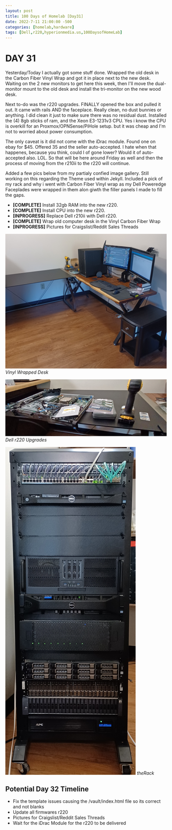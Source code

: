 ```yaml
---
layout: post
title: 100 Days of Homelab [Day31]
date: 2022-7-11 21:00:00 -500
categories: [homelab,hardware]
tags: [Dell,r220,hyperionmedia.us,100DaysofHomeLab]
---
```


# DAY 31

Yesterday/Today I actually got some stuff done.  Wrapped the old desk in the Carbon Fiber Vinyl Wrap and got it in place next to the new desk.  Waiting on the 2 new monitors to get here this week, then I\'ll move the dual-monitor mount to the old desk and install the tri-monitor on the new wood desk.

Next to-do was the r220 upgrades.  FINALLY opened the box and pulled it out. It came with rails AND the faceplace.  Really clean, no dust bunnies or anything.  I did clean it just to make sure there was no residual dust.  Installed the (4) 8gb sticks of ram, and the Xeon E3-1231v3 CPU.  Yes i know the CPU is overkill for an Proxmox/OPNSense/PiHole setup. but it was cheap and I\'m not to worried about power consumption.

The only caveat is it did not come with the iDrac module.  Found one on ebay for $45.  Offered 35 and the seller auto-accepted.  I hate when that happenes, because you think, could I of gone lower? Would it of auto-accepted also. LOL.  So that will be here around Friday as well and then the process of moving from the r210ii to the r220 will continue. 

Added a few pics below from my partialy confied image gallery.  Still working on this regarding the Theme used within Jekyll.  Included a pick of my rack and why i went with Carbon Fiber Vinyl wrap as my Dell Poweredge Faceplades were wrapped in them alon giwth the filler panels I made to fill the gaps.

* **[COMPLETE]** Install 32gb RAM into the new r220.
* **[COMPLETE]** Install CPU into the new r220.
* **[INPROGRESS]** Replace Dell r210ii with Dell r220.
* **[COMPLETE]** Wrap old computer desk in the Vinyl Carbon Fiber Wrap
* **[INPROGRESS]** Pictures for Craigslist/Reddit Sales Threads

![img-description](/vault/theWrappening/theWrappening2.jpg)
_Vinyl Wrapped Desk_

![img-description](/vault/r220/r220_upgrade_3.jpg)
_Dell r220 Upgrades_

![img-description](/vault/theRack/10_rack_final.jpg)
_theRack_

## Potential Day 32 Timeline
* Fix the template issues causing the /vault/index.html file so its correct and not blanks
* Update all firmwares r220
* Pictures for Craigslist/Reddit Sales Threads
* Wait for the iDrac Module for the r220 to be delivered